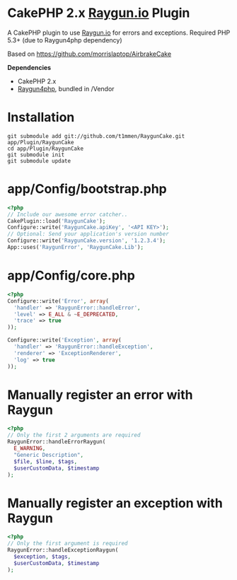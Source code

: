 CakePHP 2.x [Raygun.io](http://raygun.io) Plugin
============

A CakePHP plugin to use [Raygun.io](http://raygun.io) for errors and exceptions. Required PHP 5.3+ (due to Raygun4php dependency)


Based on https://github.com/morrislaptop/AirbrakeCake

**Dependencies**
* CakePHP 2.x
* [Raygun4php](https://github.com/MindscapeHQ/raygun4php), bundled in /Vendor

Installation
=========================
```
git submodule add git://github.com/t1mmen/RaygunCake.git app/Plugin/RaygunCake
cd app/Plugin/RaygunCake
git submodule init
git submodule update
```


app/Config/bootstrap.php
=========================

```php
<?php
// Include our awesome error catcher..
CakePlugin::load('RaygunCake');
Configure::write('RaygunCake.apiKey', '<API KEY>');
// Optional: Send your application's version number
Configure::write('RaygunCake.version', '1.2.3.4');
App::uses('RaygunError', 'RaygunCake.Lib');
```

app/Config/core.php
=========================

```php
<?php
Configure::write('Error', array(
  'handler' => 'RaygunError::handleError',
  'level' => E_ALL & ~E_DEPRECATED,
  'trace' => true
));

Configure::write('Exception', array(
  'handler' => 'RaygunError::handleException',
  'renderer' => 'ExceptionRenderer',
  'log' => true
));
```

Manually register an error with Raygun
=========================

```php
<?php
// Only the first 2 arguments are required
RaygunError::handleErrorRaygun(
  E_WARNING,
  "Generic Description",
  $file, $line, $tags,
  $userCustomData, $timestamp
);
```

Manually register an exception with Raygun
=========================

```php
<?php
// Only the first argument is required
RaygunError::handleExceptionRaygun(
  $exception, $tags,
  $userCustomData, $timestamp
);
```


